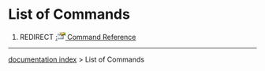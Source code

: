 # List of Commands
1.  REDIRECT [:<img src="images/Property.png" style="width:16px"> Command Reference](:Category_Command_Reference.md)

---
[documentation index](../README.md) > List of Commands
